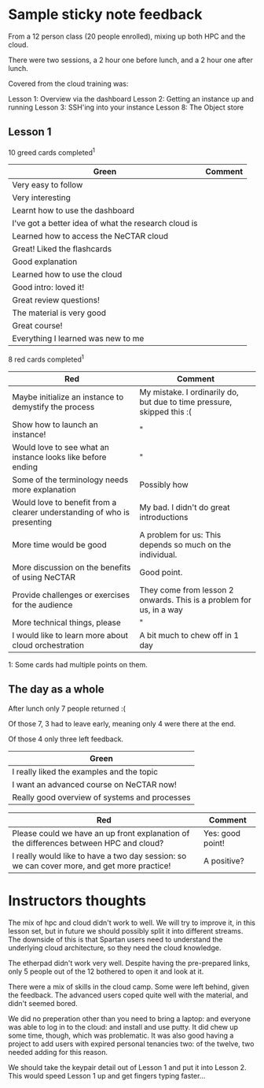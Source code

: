# Sample sticky note feedback

From a 12 person class (20 people enrolled), mixing up both HPC and the cloud.

There were two sessions, a 2 hour one before lunch, and a 2 hour one after lunch.

Covered from the cloud training was:

Lesson 1: Overview via the dashboard
Lesson 2: Getting an instance up and running
Lesson 3: SSH'ing into your instance
Lesson 8: The Object store

## Lesson 1

10 greed cards completed<sup>1</sup>

| Green | Comment |
| ----- | ------- |
| Very easy to follow |
| Very interesting |
| Learnt how to use the dashboard |
| I've got a better idea of what the research cloud is |
| Learned how to access the NeCTAR cloud |
| Great! Liked the flashcards |
| Good explanation |
| Learned how to use the cloud |
| Good intro: loved it! |
| Great review questions! |
| The material is very good |
| Great course! |
| Everything I learned was new to me |

8 red cards completed<sup>1</sup>

| Red | Comment |
| --- | ------- |
| Maybe initialize an instance to demystify the process | My mistake. I ordinarily do, but due to time pressure, skipped this :( |
| Show how to launch an instance! | " |
| Would love to see what an instance looks like before ending | " |
| Some of the terminology needs more explanation | Possibly how  |
| Would love to benefit from a clearer understanding of who is presenting | My bad. I didn't do great introductions |
| More time would be good | A problem for us: This depends so much on the individual. |
| More discussion on the benefits of using NeCTAR | Good point. |
| Provide challenges or exercises for the audience | They come from lesson 2 onwards. This is a problem for us, in a way |
| More technical things, please | " |
| I would like to learn more about cloud orchestration | A bit much to chew off in 1 day |

1: Some cards had multiple points on them.

## The day as a whole

After lunch only 7 people returned :(

Of those 7, 3 had to leave early, meaning only 4 were there at the end.

Of those 4 only three left feedback.


| Green |
| ----- |
| I really liked the examples and the topic |
| I want an advanced course on NeCTAR now! |
| Really good overview of systems and processes |

| Red | Comment |
| ----| ------- |
| Please could we have an up front explanation of the differences between HPC and cloud? | Yes: good point! |
| I really would like to have a two day session: so we can cover more, and get more practice! | A positive? |

# Instructors thoughts

The mix of hpc and cloud didn't work to well. We will try to improve it, in this lesson
set, but in future we should possibly split it into different streams. The downside of this
is that Spartan users need to understand the underlying cloud architecture, so they need the
cloud knowledge.

The etherpad didn't work very well. Despite having the pre-prepared links, only 5 people
out of the 12 bothered to open it and look at it.

There were a mix of skills in the cloud camp. Some were left behind, given the feedback.
The advanced users coped quite well with the material, and didn't seemed bored.

We did no preperation other than you need to bring a laptop: and everyone was able to log
in to the cloud: and install and use putty. It did chew up some time, though, which was
problematic. It was also good having a project to add users with expired personal tenancies
two: of the twelve, two needed adding for this reason.

We should take the keypair detail out of Lesson 1 and put it into Lesson 2. This
would speed Lesson 1 up and get fingers typing faster...